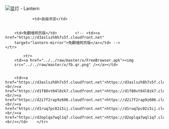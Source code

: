 

<img src="../../raw/master/x/8e0a2b81.c82003be.LanternYellow2.png" alt="蓝灯 - Lantern"/>
<table>
    <tr>
                
                <td>自由浏览</td>
        
        
        <td>免翻墙网页版</td>        <!-- <td><a href="https://d3aslszh8h7s5f.cloudfront.net"
        target="lantern-mirror">免翻墙网页版</a></td> -->
    </tr>
    
            <tr>
        <td><a href="../../raw/master/x/FreeBrowser.apk"><img
        src="../../raw/master/x/fb.qr.png" /></a></td>

        
        <td><a href="https://d3aslszh8h7s5f.cloudfront.net">https://d3aslszh8h7s5f.cloudfront.net</a><br/><a href="https://d1f80vt04l0zk7.cloudfront.net">https://d1f80vt04l0zk7.cloudfront.net</a><br/><a href="https://d2i7f2rap9z606.cloudfront.net">https://d2i7f2rap9z606.cloudfront.net</a><br/><a href="https://d1ruq7pc02i5ij.cloudfront.net">https://d1ruq7pc02i5ij.cloudfront.net</a><br/><a href="https://d2oplqa7wql1q7.cloudfront.net">https://d2oplqa7wql1q7.cloudfront.net</a><br/></td>    </tr>
</table>
